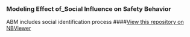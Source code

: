 ### Modeling Effect of_Social Influence on Safety Behavior
ABM includes social identification process
####[View this repository on NBViewer](http://nbviewer.ipython.org/github/bjchoi13/Modeling_Effect_of_Social_Influence_on_Safety_Behavior/tree/master/)
